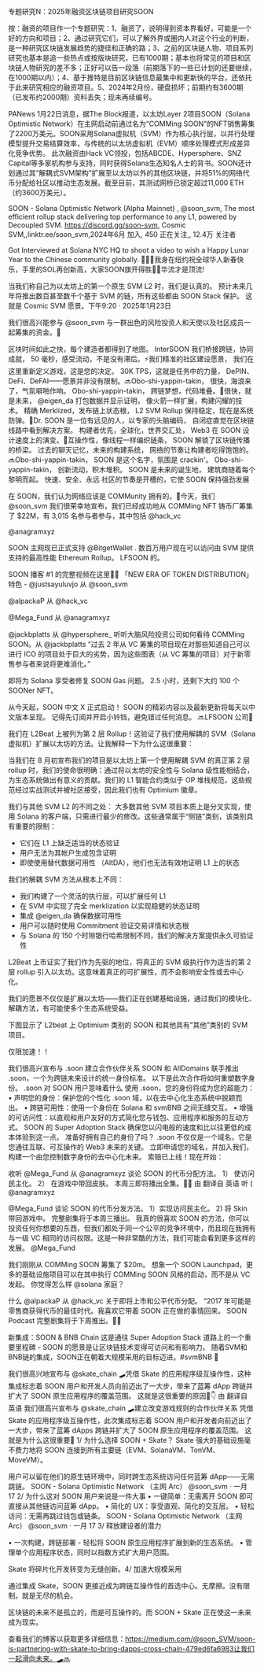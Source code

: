 专题研究N：2025年融资区块链项目研究SOON

按：融资的项目作一个专题研究：1、融资了，说明得到资本界看好，可能是一个好的方向和项目；2、通过研究它们，可以了解外界或圈内人对这个行业的判断，是一种研究区块链发展趋势的捷径和正确的路；3、之前的区块链人物、项目系列研究也基本是追一些热点或按版块研究，已有1000期；基本也将常见的项目和区块链人物研究的差不多；正好可以告一段落（前期落下的一些已计划的还要继续，在1000期以内）；4、基于推特是目前区块链信息最集中和更新快的平台，还依托于此来研究相应的融资项目。5、2024年2月份，硬盘损坏；前期约有3600期（已发布约2000期）资料丢失；现未再续编号。

PANews 1月22日消息，据The Block报道，以太坊Layer 2项目SOON（Solana Optimistic Network）在主网启动前通过名为“COMMing SOON”的NFT销售筹集了2200万美元。SOON采用Solana虚拟机（SVM）作为核心执行层，以并行处理模型提升交易结算效率，与传统的以太坊虚拟机（EVM）顺序处理模式形成差异化竞争优势。
此次融资由Hack VC领投，包括ABCDE、Hypersphere、SNZ Capital等多家机构参与支持，同时获得Solana生态知名人士的背书。SOON还计划通过其“解耦式SVM架构”扩展至以太坊以外的其他区块链，并将51%的网络代币分配给社区以推动生态发展。截至目前，其测试网桥已锁定超过11,000 ETH（约3600万美元）。

SOON - Solana Optimistic Network (Alpha Mainnet)
,
@soon_svm,
The most efficient rollup stack delivering top performance to any L1, powered by Decoupled SVM. https://discord.gg/soon-svm,
Cosmic SVM,,linktr.ee/soon_svm,2024年6月 加入,
450 正在关注,,
12.4万 关注者

Got Interviewed at Solana NYC HQ to shoot a video to wish a Happy Lunar Year to the Chinese community globally. 🍊🧨🎆我身在纽约祝全球华人新春快乐，手里的SOL再创新高，大家SOON旗开得胜🔴🔜华流才是顶流!

当我们称自己为以太坊上的第一个原生 SVM L2 时，我们是认真的。
预计未来几年将推出数百甚至数千个基于 SVM 的链，所有这些都由 SOON Stack 保护。
这就是 Cosmic SVM 愿景。下午9:20 · 2025年1月23日

我们很高兴能参与
@soon_svm
与一群出色的风险投资人和天使以及社区成员一起筹集的资金。🧵

区块时间如此之快，每个建造者都得到了地图。
InterSOON 我们桥接跨链，协同成就，
50 毫秒，感受流动，不是没有滞后。⚡️我们精准的社区建设愿景，
我们在这里重新定义游戏，这是您的决定。
30K TPS，这就是任务中的力量，
DePIN、DeFi、DeFAI——愿景并非没有限制。🔜Obo-shi-yappin-takin，
很快，海浪来了，气氛噼啪作响。
Obo-shi-yappin-takin，
跨链梦想，代码堆叠。🔴很快，就是未来，
@eigen_da
打包数据并显示证明，
像火箭一样扩展，构建闪耀的技术。
精确 Merklized，发布链上状态根，
L2 SVM Rollup 保持稳定，现在是系统防弹。💊Dr. SOON 是一位有远见的人，以专家的头脑编码，
自闭症直觉在区块链线路中看到解决方案。
构建者优先，全球化，世界交汇处，
Web3 在 SOON 设计速度上的演变。🌉互操作性，像线程一样编织链条，
SOON 解锁了区块链传播的桥梁。
过去的聊天记忆，未来的构建系统，
网络的节奏让构建者吃得饱饱的。🔜Obo-shi-yappin-takin，
SOON 是这个名字，氛围是 crackin'。
Obo-shi-yappin-takin，
创新流动，积木堆积。
SOON 是未来的诞生地，
建筑商随着每个黎明而起。
快速、安全、永远
社区的节奏是开槽的，它使 SOON 保持强劲发展

在 SOON，我们认为网络应该是 COMMunity 拥有的。👥今天，我们
@soon_svm
我们很荣幸地宣布，我们已经成功地从 COMMing NFT 铸币厂筹集了 $22M，有 3,015 名参与者参与，其中包括
@hack_vc
 
@anagramxyz

SOON 主网现已正式支持
@BitgetWallet
.
数百万用户现在可以访问由 SVM 提供支持的最高性能 Ethereum Rollup。
LFSOON 的。

SOON 播客 #1 的完整视频在这里🎥🔜
「NEW ERA OF TOKEN DISTRIBUTION」特色 - 
@justsayuluvjo
从
@soon_svm
 
@alpackaP
从
@hack_vc
 
@Mega_Fund
从
@anagramxyz
 
@jackbplatts
从
@hypersphere_
听听大脑风险投资公司如何看待 COMMing SOON。从
@jackbplatts
“过去 2 年从 VC 筹集的项目现在对那些知道自己可以进行 ICO 的项目处于巨大的劣势，因为这些图表（从 VC 筹集的项目）对于新零售参与者来说将更难消化。”

即将为 Solana 享受者修复 SOON Gas 问题。
2.5 小时，还剩下大约 100 个 SOONer NFT。

从今天起，SOON 中文 X 正式启动！
SOON 的精彩内容以及最新更新将每天以中文版本呈现。 记得先订阅并开启小铃铛，避免错过任何消息。 🔜LFSOON 公司🔴

我们在 L2Beat 上被列为第 2 层 Rollup！这验证了我们使用解耦的 SVM（Solana 虚拟机）扩展以太坊的方法。让我解释一下为什么这很重要：

当我们在 8 月初宣布我们的项目是以太坊上第一个使用解耦 SVM 的真正第 2 层 rollup 时，我们的使命很明确：通过将以太坊的安全性与 Solana 级性能相结合，为生态系统做出有意义的贡献。我们的 L1 智能合约类似于 OP 堆栈规范，这些规范经过实战测试并被社区接受，因此我们也有 Optimium 徽章。

我们与其他 SVM L2 的不同之处：
大多数其他 SVM 项目本质上是分叉实现，使用 Solana 的客户端，只需进行最少的修改。这些通常属于“侧链”类别，该类别具有重要的限制：

- 它们在 L1 上缺乏适当的状态验证
- 用户无法为其帐户生成包含证明
- 即使使用替代数据可用性 （AltDA），他们也无法有效地证明 L1 上的状态

我们的解耦 SVM 方法从根本上不同：

- 我们构建了一个灵活的执行层，可以扩展任何 L1
- 在 SVM 中实现了完全 merklization 以实现稳健的状态证明
- 集成 
@eigen_da
确保数据可用性
- 用户可以随时使用 Commitment 验证交易详情和状态根
- 与 Solana 的 150 个时隙银行哈希限制不同，我们的解决方案提供永久可验证性

L2Beat 上市证实了我们作为先驱的地位，将真正的 SVM 级执行作为适当的第 2 层 rollup 引入以太坊。这意味着真正的可扩展性，而不会影响安全性或去中心化。

我们的愿景不仅仅是扩展以太坊——我们正在创建基础设施，通过我们的模块化、解耦方法，有可能使多个生态系统受益。

下图显示了 L2beat 上 Optimium 类别的 SOON 和其他具有“其他”类别的 SVM 项目。

仅限加速！！

我们很高兴宣布与 .soon 建立合作伙伴关系
SOON 和 AllDomains 联手推出 .soon，一个为跨链未来设计的统一身份标准。
以下是此次合作将如何重塑数字身份。 .soon 对 SOON 用户意味着什么
使用 .soon，您的身份将成为您的超能力：
• 声明您的身份：保护您的个性化 .soon 域，以在去中心化生态系统中脱颖而出。
• 跨链可用性：使用一个身份在 Solana 和 svmBNB 之间无缝交互。
• 增强的可访问性：以直观和用户友好的方式简化您与钱包、应用程序和服务的互动方式。
SOON 的 Super Adoption Stack 确保您以闪电般的速度和比以往更低的成本体验到这一点。
准备好拥有自己的身份了吗？
.soon 不仅仅是一个域名，它是您通往互联、可互操作的 Web3 未来的关键。
立即申请您的域名，并加入我们，构建一个由您控制数字身份的去中心化未来。
索赔已上线！现在开始：

收听
@Mega_Fund
从
@anagramxyz
谈论 SOON 的代币分配方法。
1） 使访问民主化。
2） 在游戏中带回皮肤。
本周三即将播出全集。🔴🔜
由
翻译自 英语
听 ( 
@anagramxyz
 
@Mega_Fund
谈论 SOON 的代币分发方法。
1）实现访问民主化。
2) 将 Skin 带回游戏中。
完整剧集将于本周三播出。 
我真的很喜欢 SOON 的方法，你可以投资任何你想要的东西，但我们都处于同一个公平的竞争环境中，而且现在我拥有与一级 VC 相同的访问权限。这是一种非常酷的方法，我们可能会看到更多这样的发展。
@Mega_Fund

我们刚刚从 COMMing SOON 筹集了 $20m。
想象一个 SOON Launchpad，更多的基础设施项目可以在其中执行 COMMing SOON 风格的启动，而不是从 VC 发起。
你觉得怎么样
@solana
家庭？

什么
@alpackaP
从
@hack_vc
关于即将上市和公平代币分配。
“2017 年可能是零售商获得代币的最佳时代。我喜欢它带着 SOON 正在做的事情回来。
SOON Podcast 完整剧集将于下周推出。🔴🔜

新集成：SOON & BNB Chain
这是通往 Super Adoption Stack 道路上的一个重要里程碑 - SOON 的愿景是让区块链技术变得可访问和有影响力。
随着SVM和BNB链的集成，SOON正在朝着大规模采用的目标迈进。#svmBNB 🔴

我们很高兴地宣布与
@skate_chain
 🛹凭借 Skate 的应用程序级互操作性，这种集成标志着 SOON 用户和开发人员向前迈出了一大步，带来了蓝筹 dApp 跨链并扩大了 SOON 原生应用程序的覆盖范围。
这就是这很重要的原因🧵👇
由
翻译自 英语
我们很高兴宣布与
@skate_chain
 🛹建立改变游戏规则的合作伙伴关系
凭借 Skate 的应用程序级互操作性，此次集成标志着 SOON 用户和开发者向前迈出了一大步，带来了蓝筹 dApps 跨链并扩大了 SOON 原生应用程序的覆盖范围。
这就是为什么这很重要🧵
1/ 为什么选择 SOON + Skate？
Skate 强大的基础设施毫不费力地将 SOON 连接到所有主要链（EVM、SolanaVM、TonVM、MoveVM）。

用户可以留在他们的原生链环境中，同时跨生态系统访问任何蓝筹 dApp——无需跳链。
SOON - Solana Optimistic Network （主网 Arc）
@soon_svm
·
一月 17
2/ 为什么这对 SOON 用户来说是一件大事
• 一键简单：无需离开 SOON 即可直接从其他链访问蓝筹 dApp。
• 简化的 UX：享受直观、简化的交互层。
• 轻松访问：无需再跳过钱包或链条。
SOON - Solana Optimistic Network （主网 Arc）
@soon_svm
·
一月 17
3/ 释放建设者的潜力

• 一次构建，跨链部署 - 轻松将 SOON 原生应用程序扩展到新的生态系统。
• 管理单个应用程序状态，同时以指数方式扩大用户范围。

Skate 将碎片化开发转变为无缝创新。4/ 加速大规模采用

通过集成 Skate，SOON 更接近成为跨链互操作性的首选中心。无摩擦。没有限制。就是无尽的机会。

区块链的未来不是孤立的，而是可互操作的。而 SOON + Skate 正在使这一未来成为现实。

查看我们的博客以获取更多详细信息：https://medium.com/@soon_SVM/soon-is-partnering-with-skate-to-bring-dapps-cross-chain-479ed6fa6983让我们一起滑向未来。🛹🔜
